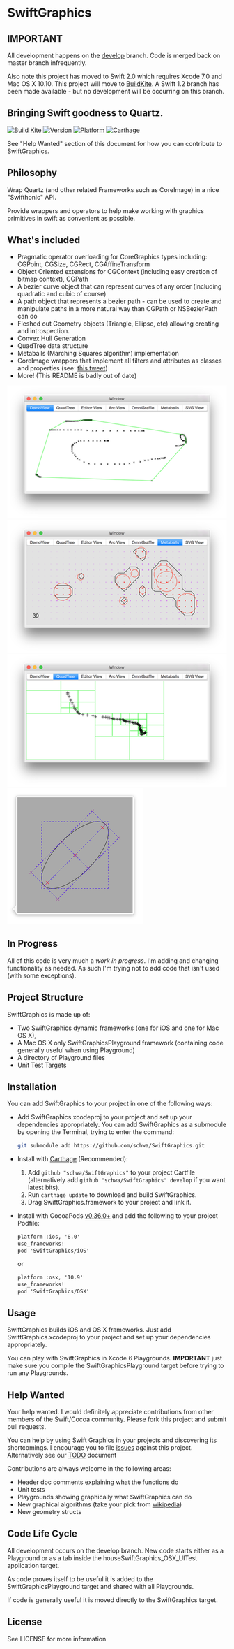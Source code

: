 # SwiftGraphics

## **IMPORTANT**

All development happens on the [develop][develop] branch. Code is merged back on master branch infrequently.

[develop]: https://github.com/schwa/SwiftGraphics/tree/develop

Also note this project has moved to Swift 2.0 which requires Xcode 7.0 and Mac OS X 10.10. This project will move to [BuildKite][buildkite]. A Swift 1.2 branch has been made available - but no development will be occurring on this branch.

[issue58]: https://github.com/schwa/SwiftGraphics/issues/58
[buildkite]: http://buildkite.com/

## Bringing Swift goodness to Quartz.

[![Build Kite][buildkite_img]](buildkite)
[![Version][podver_img]](podver_url)
[![Platform][platform_img]](podver_url)
[![Carthage][carthage_img]](carthage_url)

[buildkite_img]: https://badge.buildkite.com/5b26ba56757aa298d41ffedc5a6071817be50df9418d46b8ec.svg
[buildkite_img]: https://badge.buildkite.com/5b26ba56757aa298d41ffedc5a6071817be50df9418d46b8ec.svg
[podver_url]: http://cocoadocs.org/docsets/SwiftGraphics
[podver_img]: https://img.shields.io/cocoapods/v/SwiftGraphics.svg
[platform_img]: https://img.shields.io/cocoapods/p/SwiftGraphics.svg
[carthage_img]: https://img.shields.io/badge/Carthage-compatible-4BC51D.svg
[carthage_url]: https://github.com/Carthage/Carthage

See "Help Wanted" section of this document for how you can contribute to SwiftGraphics.

## Philosophy

Wrap Quartz (and other related Frameworks such as CoreImage) in a nice "Swifthonic" API.

Provide wrappers and operators to help make working with graphics primitives in swift as
convenient as possible.

## What's included

* Pragmatic operator overloading for CoreGraphics types including: CGPoint, CGSize, CGRect, CGAffineTransform
* Object Oriented extensions for CGContext (including easy creation of bitmap context), CGPath
* A bezier curve object that can represent curves of any order (including quadratic and
cubic of course)
* A path object that represents a bezier path - can be used to create and manipulate paths in a more natural way than CGPath or NSBezierPath can do
* Fleshed out Geometry objects (Triangle, Ellipse, etc) allowing creating and introspection.
* Convex Hull Generation
* QuadTree data structure
* Metaballs (Marching Squares algorithm) implementation
* CoreImage wrappers that implement all filters and attributes as classes and properties (see: [this tweet][tweet_1])
* More! (This README is badly out of date)

![Convex Hull Screenshot](Documentation/ConvexHull.png)
![Metaballs Screenshot](Documentation/Metaballs.png)
![QuadTree Screenshot](Documentation/QuadTree.png)
![Ellipse Screenshot](Documentation/Ellipse.png)

[tweet_1]: https://twitter.com/schwa/status/625139322132389888

## In Progress

All of this code is very much a _*work in progress*_. I'm adding and changing functionality as needed. As such I'm trying not to add code that isn't used (with some
exceptions).

## Project Structure

SwiftGraphics is made up of:

* Two SwiftGraphics dynamic frameworks (one for iOS and one for Mac OS X),
* A Mac OS X only SwiftGraphicsPlayground framework (containing code generally useful when using Playground)
* A directory of Playground files
* Unit Test Targets

## Installation

You can add SwiftGraphics to your project in one of the following ways:

- Add SwiftGraphics.xcodeproj to your project and set up your dependencies appropriately.
  You can add SwiftGraphics as a submodule by opening the Terminal, trying to enter the command:

  ```sh
  git submodule add https://github.com/schwa/SwiftGraphics.git
  ```

- Install with [Carthage][carthage_url] (Recommended):

  1. Add `github "schwa/SwiftGraphics"` to your project Cartfile (alternatively add `github "schwa/SwiftGraphics" develop` if you want latest bits).
  2. Run `carthage update` to download and build SwiftGraphics.
  3. Drag SwiftGraphics.framework to your project and link it.

- Install with CocoaPods [v0.36.0+][CocoaPods beta] and add the following to your project Podfile:

  ```
  platform :ios, '8.0'
  use_frameworks!
  pod 'SwiftGraphics/iOS'
  ```

  or

  ```
  platform :osx, '10.9'
  use_frameworks!
  pod 'SwiftGraphics/OSX'
  ```

[CocoaPods beta]: https://github.com/CocoaPods/swift

## Usage

SwiftGraphics builds iOS and OS X frameworks. Just add SwiftGraphics.xcodeproj to your project and set up your dependencies appropriately.

You can play with SwiftGraphics in Xcode 6 Playgrounds. **IMPORTANT** just make sure you compile the SwiftGraphicsPlayground target before trying to run any Playgrounds.

## Help Wanted

Your help wanted. I would definitely appreciate contributions from other members of the Swift/Cocoa community. Please fork this project and submit pull requests.

You can help by using Swift Graphics in your projects and discovering its shortcomings. I encourage you to file [issues][issues] against this project. Alternatively see our [TODO][TODO] document

[issues]: https://github.com/schwa/SwiftGraphics/issues
[TODO]: Documentation/TODO.markdown

Contributions are always welcome in the following areas:

* Header doc comments explaining what the functions do
* Unit tests
* Playgrounds showing graphically what SwiftGraphics can do
* New graphical algorithms (take your pick from [wikipedia][wikipedia])
* New geometry structs

[wikipedia]: https://en.wikipedia.org/wiki/Category:Computer_graphics_algorithms


## Code Life Cycle

All development occurs on the develop branch. New code starts either as a Playground or as a tab inside the houseSwiftGraphics_OSX_UITest application target.

As code proves itself to be useful it is added to the SwiftGraphicsPlayground target and shared with all Playgrounds.

If code is generally useful it is moved directly to the SwiftGraphics target.

## License

See LICENSE for more information
